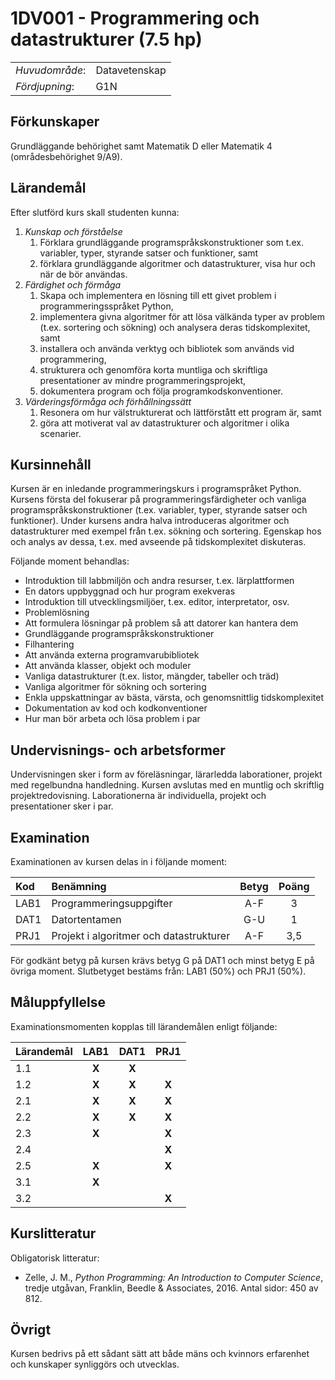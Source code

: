 # 1DV001 - Programmering och datastrukturer (7.5 hp)

|     |     |
| --- | --- | 
| *Huvudområde*: | Datavetenskap | 
| *Fördjupning*: | G1N | 

## Förkunskaper

Grundläggande behörighet samt Matematik D eller Matematik 4 (områdesbehörighet 9/A9).

## Lärandemål

Efter slutförd kurs skall studenten kunna:

1. *Kunskap och förståelse*
    1. Förklara grundläggande programspråkskonstruktioner som t.ex. variabler, typer, styrande satser och funktioner, samt
    2. förklara grundläggande algoritmer och datastrukturer, visa hur och när de bör användas. 
2. *Färdighet och förmåga*
    1. Skapa och implementera en lösning till ett givet problem i programmeringsspråket Python,
    2. implementera givna algoritmer för att lösa välkända typer av problem (t.ex. sortering och sökning) och analysera deras tidskomplexitet, samt
    3. installera och använda verktyg och bibliotek som används vid programmering, 
    4. strukturera och genomföra korta muntliga och skriftliga presentationer av mindre programmeringsprojekt,
    5. dokumentera program och följa programkodskonventioner.
3. *Värderingsförmåga och förhållningssätt*
    1. Resonera om hur välstrukturerat och lättförstått ett program är, samt
    2. göra att motiverat val av datastrukturer och algoritmer i olika scenarier.

## Kursinnehåll

Kursen är en inledande programmeringskurs i programspråket Python. Kursens första del fokuserar på programmeringsfärdigheter och vanliga programspråkskonstruktioner (t.ex. variabler, typer, styrande satser och funktioner). Under kursens andra halva introduceras algoritmer och datastrukturer med exempel från t.ex. sökning och sortering. Egenskap hos och analys av dessa, t.ex. med avseende på tidskomplexitet diskuteras.

Följande moment behandlas:

- Introduktion till labbmiljön och andra resurser, t.ex. lärplattformen
- En dators uppbyggnad och hur program exekveras
- Introduktion till utvecklingsmiljöer, t.ex. editor, interpretator, osv.
- Problemlösning
- Att formulera lösningar på problem så att datorer kan hantera dem
- Grundläggande programspråkskonstruktioner
- Filhantering
- Att använda externa programvarubibliotek
- Att använda klasser, objekt och moduler
- Vanliga datastrukturer (t.ex. listor, mängder, tabeller och träd)
- Vanliga algoritmer för sökning och sortering
- Enkla uppskattningar av bästa, värsta, och genomsnittlig tidskomplexitet  
- Dokumentation av kod och kodkonventioner
- Hur man bör arbeta och lösa problem i par

## Undervisnings- och arbetsformer

Undervisningen sker i form av föreläsningar, lärarledda laborationer, projekt med regelbundna handledning. Kursen avslutas med en  muntlig och skriftlig projektredovisning. Laborationerna är individuella, projekt och presentationer sker i par. 

## Examination

Examinationen av kursen delas in i följande moment:

| Kod  | Benämning                               | Betyg | Poäng |  
| :--- | :-------------------------------------- | :---: | :---: |  
| LAB1 | Programmeringsuppgifter               | A-F   | 3     |  
| DAT1 | Datortentamen                           | G-U   | 1     |  
| PRJ1 | Projekt i algoritmer och datastrukturer | A-F   | 3,5   |  

För godkänt betyg på kursen krävs betyg G på DAT1 och minst betyg E på övriga moment. Slutbetyget bestäms från: LAB1 (50%) och PRJ1 (50%).

## Måluppfyllelse

Examinationsmomenten kopplas till lärandemålen enligt följande:

| Lärandemål | LAB1  | DAT1  | PRJ1  |  
| :--------- | :---: | :---: | :---: |  
| 1.1        | **X** | **X** |       |  
| 1.2        | **X** | **X** | **X** |  
| 2.1        | **X** | **X** | **X** |  
| 2.2        | **X** | **X** | **X** |  
| 2.3        | **X** |       | **X** |  
| 2.4        |       |       | **X** |
| 2.5        | **X** |       | **X** |  
| 3.1        | **X** |       |       |  
| 3.2        |       |       | **X** |  

## Kurslitteratur

Obligatorisk litteratur:

- Zelle, J. M., *Python Programming: An Introduction to Computer Science*, tredje utgåvan, Franklin, Beedle & Associates, 2016. Antal sidor: 450 av 812.

## Övrigt

Kursen bedrivs på ett sådant sätt att både mäns och kvinnors erfarenhet och kunskaper synliggörs och utvecklas.
